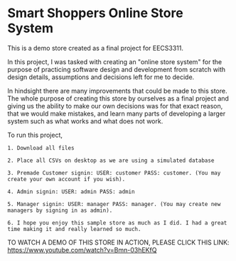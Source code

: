 # Smart Shoppers Online Store System

This is a demo store created as a final project for EECS3311.

In this project, I was tasked with creating an "online store system" for the purpose of practicing software design and development from scratch with design details, assumptions and decisions left for me to decide.

In hindsight there are many improvements that could be made to this store. The whole purpose of creating this store by ourselves as a final project and giving us the ability to make our own decisions was for that exact reason, that we would make mistakes, and learn many parts of developing a larger system such as what works and what does not work.

To run this project,

    1. Download all files

    2. Place all CSVs on desktop as we are using a simulated database

    3. Premade Customer signin: USER: customer PASS: customer. (You may create your own account if you wish).

    4. Admin signin: USER: admin PASS: admin

    5. Manager signin: USER: manager PASS: manager. (You may create new managers by signing in as admin).

    6. I hope you enjoy this sample store as much as I did. I had a great time making it and really learned so much.

TO WATCH A DEMO OF THIS STORE IN ACTION, PLEASE CLICK THIS LINK: https://www.youtube.com/watch?v=Bmn-03hEKfQ
